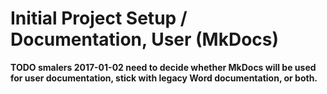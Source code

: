 # Initial Project Setup / Documentation, User (MkDocs)

**TODO smalers 2017-01-02 need to decide whether MkDocs will be used for user documentation, stick with legacy Word documentation, or both.**
